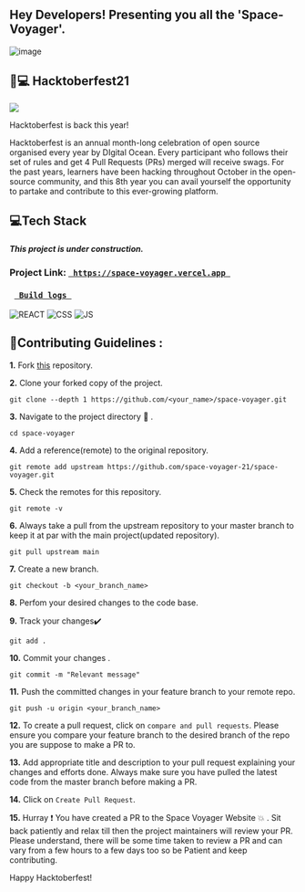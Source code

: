 <h2>Hey Developers! Presenting you all the 'Space-Voyager'. </h2>



![image](https://user-images.githubusercontent.com/79041510/135713409-d8a7a0c6-e5e4-4c6e-891c-dbaf0e750935.png)




## 🏅💻 Hacktoberfest21
![](https://hacktoberfest.digitalocean.com/_nuxt/img/logo-hacktoberfest-full.f42e3b1.svg)

Hacktoberfest is back this year! 

Hacktoberfest is an annual month-long celebration of open source organised every year by DIgital Ocean. Every participant who follows their set of rules and get 4 Pull Requests (PRs) merged will receive swags. For the past years, learners have been hacking throughout October in the open-source community, and this 8th year you can avail yourself the opportunity to partake and contribute to this ever-growing platform.


## 💻Tech Stack
<h4> <i> This project is under construction. </i> </h4>
<h3>Project Link: <code><a href="https://space-voyager.vercel.app"> https://space-voyager.vercel.app </a> </code> </h3>
<h3> <code> <a href="https://vercel.com/space-v/space-voyager/A6vXUA9bdQ5AZGFDAQLt2YEYVM1v"> Build logs </a> </code> </h3>
 
 
![REACT](https://img.shields.io/badge/React-20232A?style=for-the-badge&logo=react&logoColor=61DAFB)
![CSS](https://img.shields.io/badge/css3%20-%231572B6.svg?&style=for-the-badge&logo=css3&logoColor=white)
![JS](https://img.shields.io/badge/javascript%20-%23323330.svg?&style=for-the-badge&logo=javascript&logoColor=%23F7DF1E)
  


## 📌Contributing Guidelines :
**1.**  Fork [this](https://github.com/space-voyager-21/space-voyager.git) repository.

**2.**  Clone your forked copy of the project.
```
git clone --depth 1 https://github.com/<your_name>/space-voyager.git
```
**3.** Navigate to the project directory :file_folder: .
```
cd space-voyager
```
**4.** Add a reference(remote) to the original repository.
```
git remote add upstream https://github.com/space-voyager-21/space-voyager.git
```
**5.** Check the remotes for this repository.
```
git remote -v
```
**6.** Always take a pull from the upstream repository to your master branch to keep it at par with the main project(updated repository).
```
git pull upstream main
```
**7.** Create a new branch.
```
git checkout -b <your_branch_name>
```
**8.** Perfom your desired changes to the code base.


**9.** Track your changes:heavy_check_mark: 
```
git add . 
```
**10.** Commit your changes .
```
git commit -m "Relevant message"
```
**11.** Push the committed changes in your feature branch to your remote repo.
```
git push -u origin <your_branch_name>
```
**12.** To create a pull request, click on `compare and pull requests`. Please ensure you compare your feature branch to the desired branch of the repo you are suppose to make a PR to.

**13.** Add appropriate title and description to your pull request explaining your changes and efforts done. Always make sure you have pulled the latest code from the master branch before making a PR.

**14.** Click on `Create Pull Request`.

**15.** Hurray ❗ You have created a PR to the Space Voyager Website 💥 . Sit back patiently and relax till then the project maintainers will review your PR. Please understand, there will be some time taken to review a PR and can vary from a few hours to a few days too so be Patient and keep contributing.

Happy Hacktoberfest!

